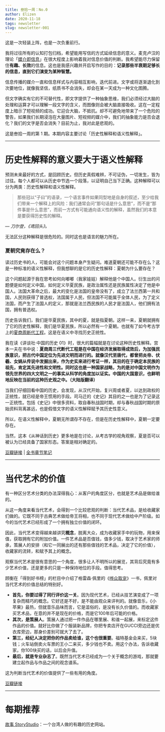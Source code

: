 ```yaml
--- 
title: 叁拾一周：No.0
author: Elizen
date: 2020-11-18
tags: newsletter
slug: newsletter-001
---
```


这是一次轻装上阵，也是一次负重前行。

我将过往所有的认知打包归档，希望能用写信的方式延续信息的意义。麦克卢汉的理论「[媒介即信息](https://zh.wikipedia.org/zh/%E5%AA%92%E4%BB%8B%E5%8D%B3%E6%98%AF%E8%A8%8A%E6%81%AF)」在很大程度上影响着我对信息价值的判断。我希望能尽力保留住**有趣、长效**的信息。这也是我感兴趣并开启写作的目的：**记录那些半衰期足够长的信息，直到它们演变为某种智慧。**

信息传播的媒介一直和信息样式与内容相互影响，迭代前进。文字或将逐渐退化到次要地位，就像我坚信，纸质书不会消失，却会在某一天成为一种文化图腾。

但文字确实有它的不可替代性，即文字提供了一种抽象思维，我们必须经过大脑的处理和运算才可以理解一段文字的含义，而图像则会被大脑直接吸收。这在一定程度上暗示了短视频的成功。它迎合大脑，不抵抗。却不可避免地带来了一个危险的警告，如果我们长期浸泡在大量图片、短视频的媒介中，我们的抽象能力是否会退化？我们的文字是否会消失？目前为止，我对此是悲观的。

这是叁拾一周的第 1 期。本期内容主要讨论「历史性解释和语义性解释」。

---

# 历史性解释的意义要大于语义性解释

预测未来最好的方式，是回顾历史。但历史真假难辨，不可证伪，一切发生，皆为过往。每个人都可以从历史中节选一个段落，以证明自己当下正确。这种解释可以分为两类：历史性解释和语义性解释。

> 那些冠以“子曰”的语录，一个语言事件如果同型地是自身的叙述，至少给我们带来一个解释上的风险：我们通常会问“那句话是什么意思”，而不是“那件事是什么意思”，而前一方式有可能通向语义性的解释，虽然我们的本意是要获得历史性的解释。

— *刀尔登，《鸢回头》。*

无法区分这种解释是很危险的。同时这也是语言的魅力所在。

### 夏朝究竟存在么？

读过历史书的人，可能会对这个问题本身产生疑问。难道夏朝还可能不存在么？这是一种标准的语义性解释，但我想聊的是它的历史性解释：夏朝为什么要存在？

这个问题起源于我在思考如何向嘟嘟（我家娃娃）解释他是个中国人。衍生出的问题便是如何定义中国，如何定义华夏民族，是政治属性还是民族属性决定了他是中国人。法国大革命之后，最大的变化是法国的皇帝没有了，成立了法兰西第一共和国，人民则获得了普选权，法国属于人民，但法国不可能属于全体人民，为了定义法国，而产生了法国人的定义，那就是法兰西民族的人民才是法国人，他们拥有法国，拥有普选权。

历史告诉我们，我们是华夏民族，其中的夏，就是指夏朝。这样一来，夏朝就拥有了它的历史性解释，我们是华夏民族，所以必然有一个夏朝。也就有了如今考古学上的[夏商周断代工程](https://zh.wikipedia.org/wiki/%E5%A4%8F%E5%95%86%E5%91%A8%E6%96%AD%E4%BB%A3%E5%B7%A5%E7%A8%8B)。这是在语义中寻找历史正统性。

我在读《讲谈社·中国的历史 01》时，很大的篇幅就是在讨论这种历史性解释。宫本一夫在书中说：**夏商周三代断代工程是在中国在经济发展取得成效后，为加强民族意识，把古代中国定位为先进文明而进行的。就像汉代至唐代，都曾把炎帝、伏羲、女娲从传说中发掘出来，作为史实来进行考证一样，其目的在于确定本民族的祖先，肯定其先进性和文明性。同时这也是一种国家战略，为的是对中国文明作为领先世界的四大文明之一的事实从科学的角度加以证实。中国的大国意识，也鲜明地反映在当前的这种历史观之中。（大陆版翻译）**

当我们仔细回看中国的历史，会发现，从汉代开始，复兴周或者夏，以达到政权的正统性，就已经是帝王惯用的手段。司马迁的《史记》其目的之一也是为了记录这一正统性。包括《史记》中很多资料，取自春秋战国时期，却与春秋战国时期的原始资料背离甚远，也是假借文字的语义性解释赋予其历史性意义。

所以，在语义性解释中，夏朝无所谓存不存在，但是在历史性解释中，夏朝一定要存在。

当然，这本《从神话到历史》更多地是在讨论，从考古学的视角观察，夏是否可以被认为已经具备了国家形态。答案是相对确定的。

[豆瓣链接](https://book.douban.com/subject/20516973/) | [全书章节笔记](https://book.douban.com/review/6733744/)

---

# 当代艺术的价值

有一种区分艺术分类的办法深得我心：从客户的角度区分，也就是艺术品是做给谁的。

从这一角度来看当代艺术，会得到一个比较悲观的判断：当代艺术品，是给收藏家们做的。它既不同于古典艺术做给帝王将相，也不同于现代艺术做给中产阶级。如今的当代艺术已经形成了一个拥有独立价值的闭环。

因此，当代艺术变得越来越讲究**概念**，脱离大众，成为收藏家手中的玩物，用来保值，获取拥有它的附加价值。一件艺术品是否值钱，值多少钱，取决于艺术家的师承，策展人的安排（和它一同展出的还有那些值钱的艺术品，决定了它的价值），收藏家的流转，和赋予其上的概念。

观察当代艺术是很有意思的一个角度，很多让人不明所以的展览，其背后究竟有多少艺术价值，还是更多的只是一种保持地位的手段。值得思考。

顾衡在「得到好书榜」的栏目中介绍了格雷森·佩里的《[哗众取宠](https://book.douban.com/subject/30274796/)》一书，佩里对当代艺术的价值总结的特别好。

- **首先，你要过得了同行评价这一关**。因为现代艺术，已经从技艺演变成了一项复杂而精巧的概念。它好还是不好，是不能由观众来评判的。就像音乐，《小苹果》最热，但就音乐品味而言，它是滥俗的，是没有长久价值的。而收藏家买艺术品，在意的并不是现在的价格，而是它100年后可能的价格。
- **其次，是策展人**。策展人通过把一件作品在哪里展、和谁一起展，来标定这件作品的价值。就好比你做了个服装新品牌，你把专卖店开在GUCCI旁边还是优衣库旁边，那身价差别可就大了去了。
- **第三，经纪人决定把你的作品卖给谁，这个也很重要**。福特基金会来买，5块钱；火车站倒卖火车票的王小二来买，多少钱也不卖。用这个办法，告诉收藏家，你100块买的话，以后会升值。
- **最后，就是专业杂志了**。既然当代艺术已经成为一个关于概念的游戏，那就要建立起作品与作品之间的观念谱系。

这为判断当代艺术的价值提供了一些有用的角度。

[豆瓣链接](https://book.douban.com/subject/30274796/)

---

# 每期推荐

[故事 StoryStudio](https://storystudio.tw/)：一个台湾人做的有趣的历史网站。
